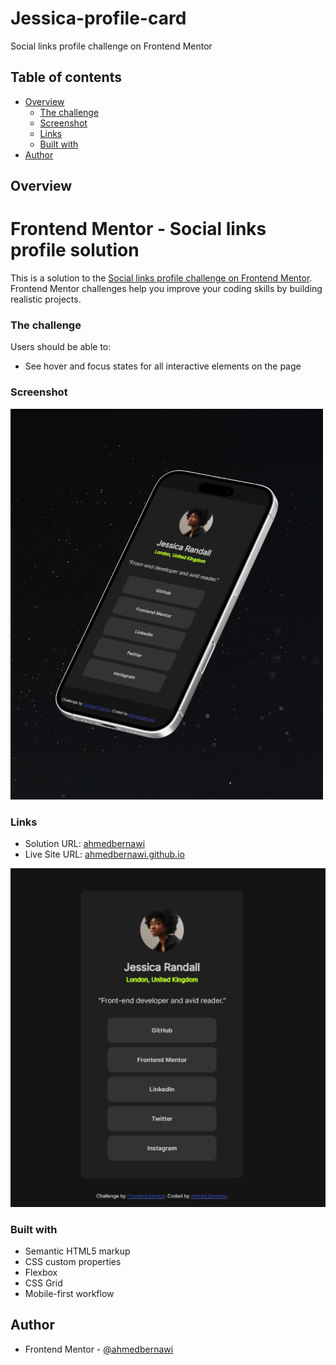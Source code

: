 # Jessica-profile-card
Social links profile challenge on Frontend Mentor


## Table of contents

- [Overview](#overview)
  - [The challenge](#the-challenge)
  - [Screenshot](#screenshot)
  - [Links](#links)
  - [Built with](#built-with)
- [Author](#author)

## Overview
# Frontend Mentor - Social links profile solution
This is a solution to the [Social links profile challenge on Frontend Mentor](https://www.frontendmentor.io/challenges/social-links-profile-UG32l9m6dQ). Frontend Mentor challenges help you improve your coding skills by building realistic projects. 

### The challenge

Users should be able to:

- See hover and focus states for all interactive elements on the page

### Screenshot

<img src="./Untitled.design.png" width="500" alt="Untitled design">

### Links

- Solution URL: [ahmedbernawi]([https://your-solution-url.com](https://www.frontendmentor.io/solutions/frontend-mentor---social-links-profile-solution-K39hmT5KPI))
- Live Site URL: [ahmedbernawi.github.io](https://ahmedbernawi.github.io/Jessica-profile-card/)
 <img src="./Snapshot.png" width="600" alt="Untitled design">

### Built with

- Semantic HTML5 markup
- CSS custom properties
- Flexbox
- CSS Grid
- Mobile-first workflow

## Author

- Frontend Mentor - [@ahmedbernawi](https://www.frontendmentor.io/home)
